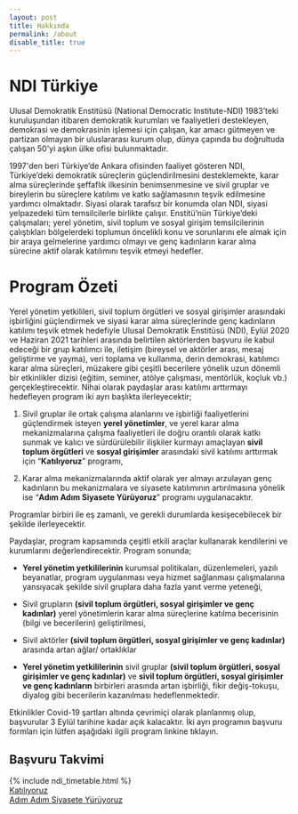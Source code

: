 ```yaml
---
layout: post
title: Hakkında
permalink: /about
disable_title: true
---
```


# NDI Türkiye

Ulusal Demokratik Enstitüsü (National Democratic Institute-NDI) 1983’teki kuruluşundan itibaren demokratik kurumları ve faaliyetleri destekleyen, demokrasi ve demokrasinin işlemesi için çalışan, kar amacı gütmeyen ve partizan olmayan bir uluslararası kurum olup, dünya çapında bu doğrultuda çalışan 50'yi aşkın ülke ofisi bulunmaktadır.

1997'den beri Türkiye’de Ankara ofisinden faaliyet gösteren NDI, Türkiye’deki demokratik süreçlerin güçlendirilmesini desteklemekte, karar alma süreçlerinde şeffaflık ilkesinin benimsenmesine ve sivil gruplar ve bireylerin bu süreçlere katılımı ve katkı sağlamasının teşvik edilmesine yardımcı olmaktadır. Siyasi olarak tarafsız bir konumda olan NDI, siyasi yelpazedeki tüm temsilcilerle birlikte çalışır. Enstitü’nün Türkiye’deki çalışmaları; yerel yönetim, sivil toplum ve sosyal girişim temsilcilerinin çalıştıkları bölgelerdeki toplumun öncelikli konu ve sorunlarını ele almak için bir araya gelmelerine yardımcı olmayı ve genç kadınların karar alma sürecine aktif olarak katılımını teşvik etmeyi hedefler.

# Program Özeti

Yerel yönetim yetkilileri, sivil toplum örgütleri ve sosyal girişimler arasındaki işbirliğini güçlendirmek ve siyasi karar alma süreçlerinde genç kadınların katılımı teşvik etmek hedefiyle Ulusal Demokratik Enstitüsü (NDI), Eylül 2020 ve Haziran 2021 tarihleri arasında belirtilen aktörlerden başvuru ile kabul edeceği bir grup katılımcı ile, iletişim (bireysel ve aktörler arası, mesaj geliştirme ve yayma), veri toplama ve kullanma, derin demokrasi, katılımcı karar alma süreçleri, müzakere gibi çeşitli becerilere yönelik uzun dönemli bir etkinlikler dizisi (eğitim, seminer, atölye çalışması, mentörlük, koçluk vb.) gerçekleştirecektir. Nihai olarak paydaşlar arası katılımı arttırmayı hedefleyen program iki ayrı başlıkta ilerleyecektir;

1.  Sivil gruplar ile ortak çalışma alanlarını ve işbirliği faaliyetlerini güçlendirmek isteyen **yerel yönetimler**, ve yerel karar alma mekanizmalarına çalışma faaliyetleri ile doğru orantılı olarak katkı sunmak ve kalıcı ve sürdürülebilir ilişkiler kurmayı amaçlayan **sivil toplum örgütleri** ve **sosyal girişimler** arasındaki sivil katılımı arttırmak için “**Katılıyoruz**” programı,
    
2.  Karar alma mekanizmalarında aktif olarak yer almayı arzulayan genç kadınların bu mekanizmalara ve siyasete katılımının artırılmasına yönelik ise “**Adım Adım Siyasete Yürüyoruz**” programı uygulanacaktır.

Programlar birbiri ile eş zamanlı, ve gerekli durumlarda kesişecebilecek bir şekilde ilerleyecektir.

Paydaşlar, program kapsamında çeşitli etkili araçlar kullanarak kendilerini ve kurumlarını değerlendirecektir. Program sonunda;

-   **Yerel yönetim yetkililerinin** kurumsal politikaları, düzenlemeleri, yazılı beyanatlar, program uygulanması veya hizmet sağlanması çalışmalarına yansıyacak şekilde sivil gruplara daha fazla yanıt verme yeteneği,
    
-   Sivil grupların **(sivil toplum örgütleri, sosyal girişimler ve genç kadınlar)** yerel yönetimlerin karar alma süreçlerine katılma becerisinin (bilgi ve becerilerin) geliştirilmesi,
    
-   Sivil aktörler **(sivil toplum örgütleri, sosyal girişimler ve genç kadınlar)** arasında artan ağlar/ ortaklıklar
    
-   **Yerel yönetim yetkililerinin** sivil gruplar **(sivil toplum örgütleri, sosyal girişimler ve genç kadınlar)** ve **sivil toplum örgütleri, sosyal girişimler ve genç kadınların** birbirleri arasında artan işbirliği, fikir değiş-tokuşu, diyalog gibi becerilerin kazanılması hedeflenmektedir.

Etkinlikler Covid-19 şartları altında çevrimiçi olarak planlanmış olup, başvurular 3 Eylül tarihine kadar açık kalacaktır. İki ayrı programın başvuru formları için lütfen aşağıdaki ilgili program linkine tıklayın.

<h2 class="pt-3">Başvuru Takvimi</h2>
{% include ndi_timetable.html %}
<div class="row">
	<div class="col-lg-6 col-md-6 col-xs-12">
		<a href="{{ site.base_url }}/katiliyoruz" class="btn btn-common w-100 m-2">Katılıyoruz</a>	
	</div>
	<div class="col-lg-6 col-md-6 col-xs-12">
		<a href="{{ site.base_url }}/adimadim" class="btn btn-border w-100 m-2">Adım Adım Siyasete Yürüyoruz</a>	
	</div>
</div>
